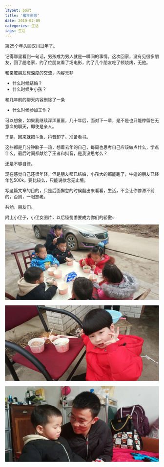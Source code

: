 ```yaml
---
layout: post 
title: '猪年杂感'
date: 2019-02-09
categories: 生活
tags: 生活
---
```


第25个年头回汉川过年了。



记得哪里看到一句话，男孩成为男人就是一瞬间的事情。这次回家，没有见很多朋友，回了趟老家，约了位朋友看了场电影，约了几个朋友吃了顿烧烤，无他。

和亲戚朋友想深度的交流，内容无非

- 什么时候结婚？
- 什么时候生小孩？

和几年前的聊天内容删除了一条

- 什么时候参加工作？



可以想象，如果我继续浑浑噩噩，几十年后，面对下一辈，是不是也只能停留在无意义的聊天，即使是亲人。

于是，回来就把斗鱼、抖音卸了。准备看书。



这些都是几分钟脑子一热，想着去年的自己，每周也思考自己应该做点什么，学点什么，最后时间都献给了王者和抖音，是我没思考么？

还是不够自律。



现在感觉自己还很年轻，但是朋友都已结婚，小孩大的都能跑了，牛逼的朋友已经年包500k。要比较么，只能说欲念无止境。



写这篇文章的目的，只是后面懈怠的时候翻出来看看，生活，不会让你停滞不前的，否则，一眼忘老。



共勉，朋友们。



附上小侄子，小侄女图片，以后怪蜀黍要成为你们的骄傲~

![3071549452113_.pic](/images/posts/family/3071549452113.jpg)

![3021549452093_.pic](/images/posts/family/3021549452093.jpg)

![3111549452114_.pic](/images/posts/family/3111549452114.jpg)